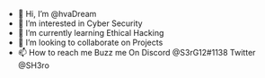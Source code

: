 - 👋 Hi, I’m @hvaDream
- 👀 I’m interested in Cyber Security
- 🌱 I’m currently learning Ethical Hacking
- 💞️ I’m looking to collaborate on Projects
- 📫 How to reach me Buzz me On Discord @S3rG12#1138 Twitter @SH3ro
